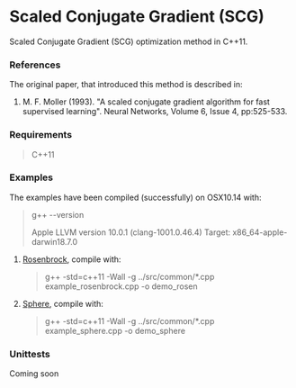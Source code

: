 # Scaled Conjugate Gradient (SCG)

Scaled Conjugate Gradient (SCG) optimization method in C++11.

### References

The original paper, that introduced this method is described in:

   1. M. F. Moller (1993). "A scaled conjugate gradient algorithm for fast
     supervised learning". Neural Networks, Volume 6, Issue 4, pp:525-533.

### Requirements

   > C++11

### Examples

The examples have been compiled (successfully) on OSX10.14 with:

  > g++ --version
  >
  > Apple LLVM version 10.0.1 (clang-1001.0.46.4)
  > Target: x86_64-apple-darwin18.7.0
  >

1. [Rosenbrock](examples/example_rosenbrock.cpp), compile with:

    > g++ -std=c++11 -Wall -g ../src/common/*.cpp example_rosenbrock.cpp -o demo_rosen

2. [Sphere](examples/example_sphere.cpp), compile with:

    > g++ -std=c++11 -Wall -g ../src/common/*.cpp example_sphere.cpp -o demo_sphere

### Unittests

   Coming soon

